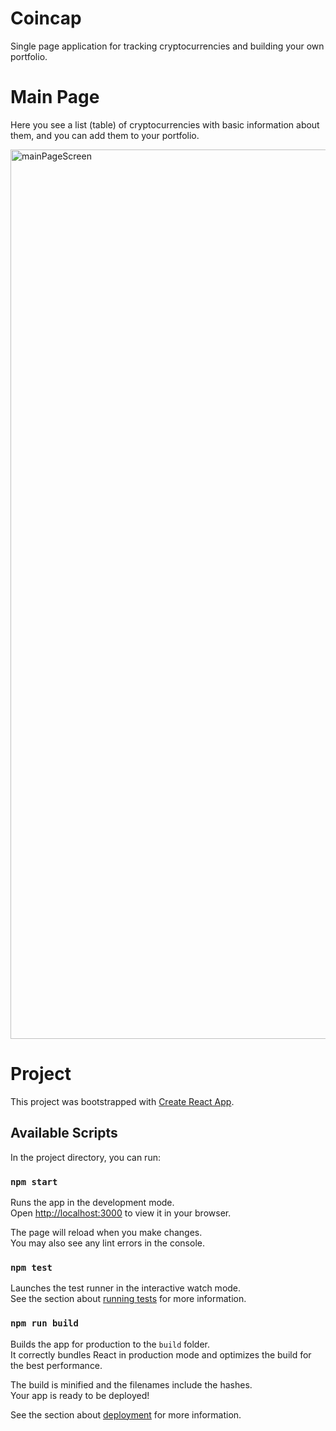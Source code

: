 # Coincap

Single page application for tracking cryptocurrencies and building your own portfolio.

# Main Page

Here you see a list (table) of cryptocurrencies with basic information about them, and you can add them to your portfolio.

<div>
    <img width="1423" alt="mainPageScreen" src="https://github.com/ReshNikita/coincap/assets/122251467/519989f4-c115-4417-b72d-c84c833f6b81">
</div>

# Project

This project was bootstrapped with [Create React App](https://github.com/facebook/create-react-app).

## Available Scripts

In the project directory, you can run:

### `npm start`

Runs the app in the development mode.\
Open [http://localhost:3000](http://localhost:3000) to view it in your browser.

The page will reload when you make changes.\
You may also see any lint errors in the console.

### `npm test`

Launches the test runner in the interactive watch mode.\
See the section about [running tests](https://facebook.github.io/create-react-app/docs/running-tests) for more information.

### `npm run build`

Builds the app for production to the `build` folder.\
It correctly bundles React in production mode and optimizes the build for the best performance.

The build is minified and the filenames include the hashes.\
Your app is ready to be deployed!

See the section about [deployment](https://facebook.github.io/create-react-app/docs/deployment) for more information.
